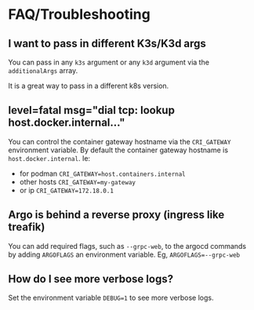 # FAQ/Troubleshooting

## I want to pass in different K3s/K3d args
You can pass in any `k3s` argument or any `k3d` argument via the `additionalArgs` array.

It is a great way to pass in a different k8s version.

## level=fatal msg="dial tcp: lookup host.docker.internal..."
You can control the container gateway hostname via the `CRI_GATEWAY` environment variable. By default the container gateway hostname is `host.docker.internal`. Ie:
- for podman `CRI_GATEWAY=host.containers.internal`
- other hosts `CRI_GATEWAY=my-gateway`
- or ip `CRI_GATEWAY=172.18.0.1`

## Argo is behind a reverse proxy (ingress like treafik)
You can add required flags, such as `--grpc-web`, to the argocd commands by adding `ARGOFLAGS` an environment variable.
Eg, `ARGOFLAGS=--grpc-web`

## How do I see more verbose logs?
Set the environment variable `DEBUG=1` to see more verbose logs.